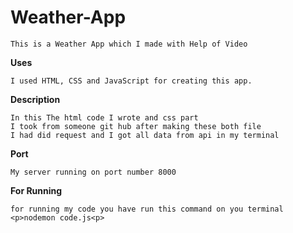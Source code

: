# Weather-App 
```
This is a Weather App which I made with Help of Video
```
**Uses**
```
I used HTML, CSS and JavaScript for creating this app.
```

**Description**
```
In this The html code I wrote and css part
I took from someone git hub after making these both file 
I had did request and I got all data from api in my terminal
```

**Port**
```
My server running on port number 8000
```
**For Running**

```
for running my code you have run this command on you terminal
<p>nodemon code.js<p>
```

